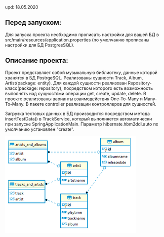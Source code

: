 upd: 18.05.2020
## Перед запуском:
Для запуска проекта необходимо прописать настройки для вашей БД в src/main/resources/application.properties (по умолчанию прописаны настройки для БД PostgresSQL). 
## Описание проекта:
Проект представляет собой музыкальную библиотеку, данные которой хранятся в БД PostrgeSQL. Реализованы сущности Track, Album, 
Artist(package: entity). Для каждой сущности реализован Repository-класс(package: repository), посредством которого есть 
возможность выполнять над сущностями операции get, create, update, delete. В проекте реализованы варианты взаимодействия
One-To-Many и Many-To-Many.
В пакете controller реализации контроллеров для сущностей. 

Загрузка тестовых данных в БД производится посредством метода
insertTestData() в TrackService, который выполняется автоматически при запуске SpringApplicationMain. Параметр hibernate.hbm2ddl.auto 
по умолчанию установлен "create".

![alt text](Schema1.PNG "Schema")

